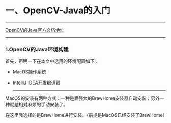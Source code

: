 # 一、OpenCV-Java的入门

---

[OpenCV的Java官方文档地址](http://opencv-java-tutorials.readthedocs.io/en/latest/index.html)

---

### 1.OpenCV的Java环境构建

首先，声明一下在本文中选用的环境配置如下：

- MacOS操作系统

- IntelliJ IDEA开发编译器

  ---

MacOS的安装有两种方式：一种是靠强大的BrewHome安装器自动安装；另外一种就是相对麻烦的手动安装了。

在这里我选择的是BrewHome进行安装。（前提是MacOS已经安装了BrewHome）





